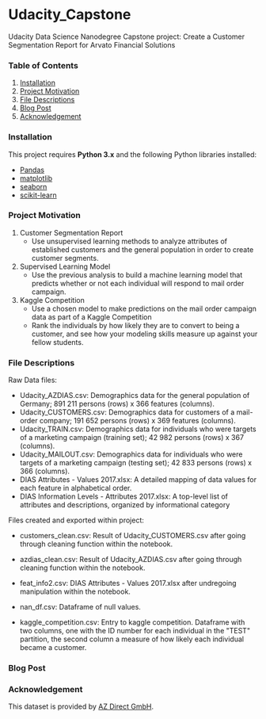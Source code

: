 # Udacity_Capstone
Udacity Data Science Nanodegree Capstone project: Create a Customer Segmentation Report for Arvato Financial Solutions

### Table of Contents

1. [Installation](#Installation)
2. [Project Motivation](#Project-Motivation)
3. [File Descriptions](#File-Descriptions)
4. [Blog Post](#BlogPost)
5. [Acknowledgement](#Acknowledgement)

### Installation

This project requires **Python 3.x** and the following Python libraries installed:

- [Pandas](http://pandas.pydata.org/)
- [matplotlib](https://matplotlib.org/)
- [seaborn](https://seaborn.pydata.org/)
- [scikit-learn](http://scikit-learn.org/stable/)


### Project Motivation
1. Customer Segmentation Report
   - Use unsupervised learning methods to analyze attributes of established customers and the general population in order to create customer segments.
2. Supervised Learning Model
   - Use the previous analysis to build a machine learning model that predicts whether or not each individual will respond to mail order campaign.
3. Kaggle Competition
   - Use a chosen model to make predictions on the mail order campaign data as part of a Kaggle Competition
   - Rank the individuals by how likely they are to convert to being a customer, and see how your modeling skills measure up against your fellow students.

### File Descriptions
Raw Data files:<br>
- Udacity_AZDIAS.csv: Demographics data for the general population of Germany; 891 211 persons (rows) x 366 features (columns).
- Udacity_CUSTOMERS.csv: Demographics data for customers of a mail-order company; 191 652 persons (rows) x 369 features (columns).
- Udacity_TRAIN.csv: Demographics data for individuals who were targets of a marketing campaign (training set); 42 982 persons (rows) x 367 (columns).
- Udacity_MAILOUT.csv: Demographics data for individuals who were targets of a marketing campaign (testing set); 42 833 persons (rows) x 366 (columns).
- DIAS Attributes - Values 2017.xlsx: A detailed mapping of data values for each feature in alphabetical order.
- DIAS Information Levels - Attributes 2017.xlsx: A top-level list of attributes and descriptions, organized by informational category

Files created and exported within project:
- customers_clean.csv: Result of Udacity_CUSTOMERS.csv after going through cleaning function within the notebook.
- azdias_clean.csv: Result of Udacity_AZDIAS.csv after going through cleaning function within the notebook.
- feat_info2.csv: DIAS Attributes - Values 2017.xlsx after undregoing manipulation within the notebook.
- nan_df.csv: Dataframe of null values.

- kaggle_competition.csv: Entry to kaggle competition. Dataframe with two columns, one with the ID number for each individual in the "TEST" partition, the second column a measure of how likely each individual became a customer.

### Blog Post


### Acknowledgement

This dataset is provided by [AZ Direct GmbH](https://www.az-direct.com/site/en/). 
